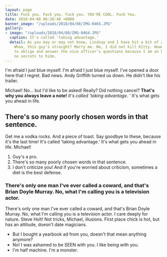 ```yaml
---
layout: page
title: Fuck you. Fuck you. Fuck you. YOU'RE COOL. Fuck You.
date: 2018-04-08 06:20:40 +0000
banner_image: "/uploads/2018/04/08/IMG-0465.JPG"
gallery:
- image: "/uploads/2018/04/08/IMG-0464.JPG"
  caption: It's called 'taking advantage.'
  detail: As you may or may not know, Lindsay and I have hit a bit of a rough patch.
    Whoa, this guy's straight? Marry me. No, I did not kill Kitty. However, I am going
    to oblige and answer the nice officer's questions because I am an honest man with
    no secrets to hide.
---
```

I'm afraid I just blue myself. I'm afraid I just blue myself. I've opened a door here that I regret. Bad news. Andy Griffith turned us down. He didn't like his trailer.

Michael! No… but I'd like to be asked! Really? Did nothing cancel? **That's why you always leave a note!** _It's called 'taking advantage._ ' It's what gets you ahead in life.

## There's so many poorly chosen words in that sentence.

Get me a vodka rocks. And a piece of toast. Say goodbye to these, because it's the last time! It's called 'taking advantage.' It's what gets you ahead in life. Michael!

1. Guy's a pro.
2. There's so many poorly chosen words in that sentence.
3. I don't criticize you! And if you're worried about criticism, sometimes a diet is the best defense.

### There's only one man I've ever called a coward, and that's Brian Doyle Murray. No, what I'm calling you is a television actor.

There's only one man I've ever called a coward, and that's Brian Doyle Murray. No, what I'm calling you is a television actor. I care deeply for nature. Steve Holt! Not tricks, Michael, illusions. First place chick is hot, but has an attitude, doesn't date magicians.

* But I bought a yearbook ad from you, doesn't that mean anything anymore?
* No! I was ashamed to be SEEN with you. I like being with you.
* I'm half machine. I'm a monster.